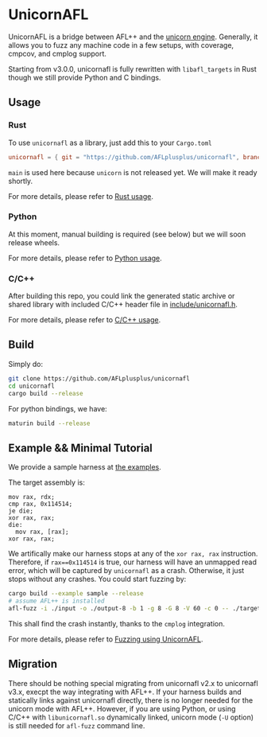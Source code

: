# UnicornAFL

UnicornAFL is a bridge between AFL++ and the [unicorn engine](https://github.com/unicorn-engine/unicorn). Generally, it allows you to fuzz any machine code in a few setups, with coverage, cmpcov, and cmplog support.

Starting from v3.0.0, unicornafl is fully rewritten with `libafl_targets` in Rust though we still provide Python and C bindings.

## Usage

### Rust

To use `unicornafl` as a library, just add this to your `Cargo.toml`

```toml
unicornafl = { git = "https://github.com/AFLplusplus/unicornafl", branch = "main" }
```

`main` is used here because `unicorn` is not released yet. We will make it ready shortly.

For more details, please refer to [Rust usage](./docs/rust-usage.md).

### Python

At this moment, manual building is required (see below) but we will soon release wheels.

For more details, please refer to [Python usage](./docs/python-usage.md).

### C/C++

After building this repo, you could link the generated static archive or shared library with included C/C++ header file in [include/unicornafl.h](./include/unicornafl.h).

For more details, please refer to [C/C++ usage](./docs/c-usage.md).

## Build

Simply do:

```bash
git clone https://github.com/AFLplusplus/unicornafl
cd unicornafl
cargo build --release
```

For python bindings, we have:

```bash
maturin build --release
```

## Example && Minimal Tutorial

We provide a sample harness at [the examples](https://github.com/AFLplusplus/AFLplusplus/tree/stable/unicorn_mode/samples).

The target assembly is:

```
mov rax, rdx;
cmp rax, 0x114514;
je die;
xor rax, rax;
die:
  mov rax, [rax];
xor rax, rax;
```

We artifically make our harness stops at any of the `xor rax, rax` instruction. Therefore, if `rax==0x114514` is true, our harness will have an unmapped read error, which will be captured by `unicornafl` as a crash. Otherwise, it just stops without any crashes. You could start fuzzing by:

```bash
cargo build --example sample --release
# assume AFL++ is installed
afl-fuzz -i ./input -o ./output-8 -b 1 -g 8 -G 8 -V 60 -c 0 -- ./target/release/examples/sample @@ true
```

This shall find the crash instantly, thanks to the `cmplog` integration.

For more details, please refer to [Fuzzing using UnicornAFL](./docs/fuzzing.md).

## Migration

There should be nothing special migrating from unicornafl v2.x to unicornafl v3.x, execpt the way integrating with AFL++. If your harness builds and statically links against unicornafl directly, there is no longer needed for the unicorn mode with AFL++. However, if you are using Python, or using C/C++ with `libunicornafl.so` dynamically linked, unicorn mode (`-U` option) is still needed for `afl-fuzz` command line.
